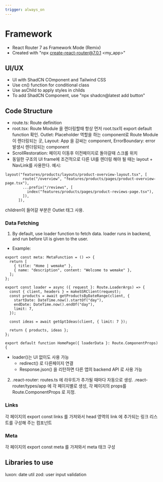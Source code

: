 ```yaml
---
trigger: always_on
---
```


# Framework

- React Router 7 as Framework Mode (Remix)
- Created with "npx create-react-router@7.0.1 <my_app>"

## UI/UX

- UI with ShadCN COmponent and Tailwind CSS
- Use cn() function for conditional class
- Use asChild to apply styles in childs
- To add ShadCN Component, use "npx shadcn@latest add button"

## Code Structure

- route.ts: Route definition
- root.tsx: Route Module 을 렌더링할때 항상 먼저 root.tsx의 export default function 확인. Outlet: Placeholder 역할을 하는 component로 Route Module 이 렌더링되는 곳, Layout: App 을 감싸는 component, ErrorBoundary: error 발생시 렌더링되는 component
- ScrollRestoration: 페이지 이동후 이전페이지로 돌아갈때 스크롤 위치
- 동일한 구조의 UI frame에 조건적으로 다른 UI를 렌더링 해야 될 때는 layout + NavLink를 사용한다. 예시:

```
layout("features/products/layouts/product-overview-layout.tsx", [
        route("/overview", "features/products/pages/product-overview-page.tsx"),
        ...prefix("/reviews", [
          index("features/products/pages/product-reviews-page.tsx"),
        ]),
      ]),
```

children이 들어갈 부분은 Outlet 태그 사용.

### Data Fetching

1. By default, use loader function to fetch data. loader runs in backend, and run before UI is given to the user.

- Example:

```
export const meta: MetaFunction = () => {
  return [
    { title: "Home | wemake" },
    { name: "description", content: "Welcome to wemake" },
  ];
};

export const loader = async ({ request }: Route.LoaderArgs) => {
  const { client, headers } = makeSSRClient(request);
  const products = await getProductsByDateRange(client, {
    startDate: DateTime.now().startOf("day"),
    endDate: DateTime.now().endOf("day"),
    limit: 7,
  });

  const ideas = await getGptIdeas(client, { limit: 7 });

  return { products, ideas };
};

export default function HomePage({ loaderData }: Route.ComponentProps) {

```

- loader()는 UI 없이도 사용 가능
  - redirect() 로 다른페이지 연결
  - Response.json() 을 리턴하면 다른 앱의 backend API 로 사용 가능

2. .react-router: routes.ts 에 라우트가 추가될 때마다 자동으로 생성. .react-router/types/app 에 각 페이지별로 생성, 각 페이지의 props를 Route.ComponentProps 로 지정.

### Links

각 페이지의 export const links 를 가져와서 head 영역의 link 에 추가되는 링크 리스트를 구성해 주는 컴포넌트

### Meta

각 페이지의 export const meta 를 가져와서 meta 태크 구성

## Libraries to use

luxon: date util
zod: user input validation
